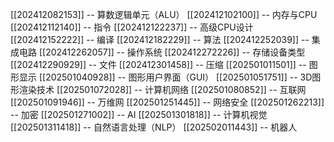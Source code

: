 [[202412082153]] -- 算数逻辑单元（ALU）
[[202412102100]] -- 内存与CPU
[[202412112140]] -- 指令
[[202412122237]] -- 高级CPU设计
[[202412152222]] -- 编译
[[202412182229]] -- 算法
[[202412252039]] -- 集成电路
[[202412262057]] -- 操作系统
[[202412272226]] -- 存储设备类型
[[202412290929]] -- 文件
[[202412301458]] -- 压缩
[[202501011501]] -- 图形显示
[[202501040928]] -- 图形用户界面（GUI）
[[202501051751]] -- 3D图形渲染技术
[[202501072028]] -- 计算机网络
[[202501080852]] -- 互联网
[[202501091946]] -- 万维网
[[202501251445]] -- 网络安全
[[202501262213]] -- 加密
[[202501271002]] -- AI
[[202501301818]] -- 计算机视觉
[[202501311418]] -- 自然语言处理（NLP）
[[202502011443]] -- 机器人